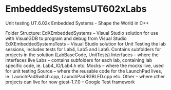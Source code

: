 # EmbeddedSystemsUT602xLabs
Unit testing UT.6.02x Embedded Systems - Shape the World in C++

Folder Structure:
EdXEmbeddedSystems – Visual Studio solution for use with VisualGDB to program and debug from Visual Studio
EdXEmbeddedSystemsTests – Visual Studio solution for Unit Testing the lab sessions, includes tests for Lab4, Lab5 and Lab6. Contains subfolders for projects in the solution (LabBaseCode, UnitTests)
Interfaces – where the interfaces live
Labs – contains subfolders for each lab, containing lab specific code, ie. Lab4_IO/Lab4.h etc.
Mocks – where the mocks live, used for unit testing
Source – where the reusable code for the LaunchPad lives, ie. LaunchPadSwitch.cpp, LaunchPadRGBLED.cpp etc.
Other – where other projects can live for now
gtest-1.7.0 – Google Test framework

